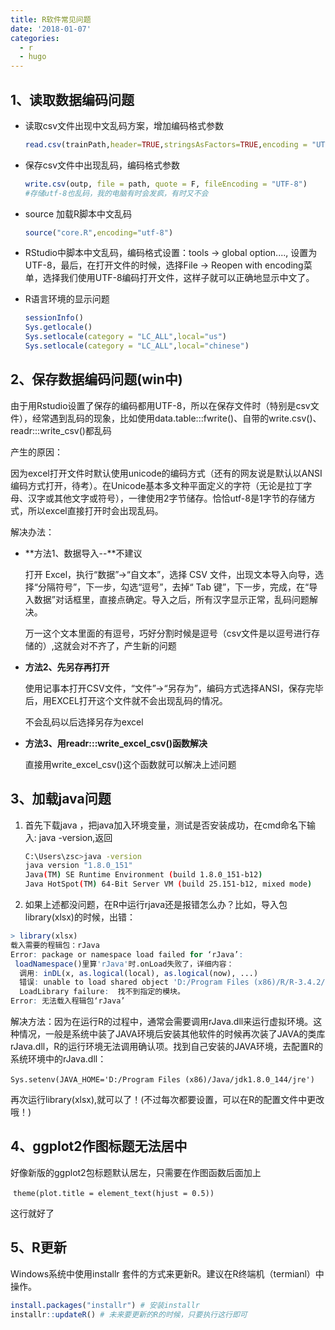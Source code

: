 ```yaml
---
title: R软件常见问题
date: '2018-01-07'
categories:
  - r
  - hugo
---
```



## 1、读取数据编码问题

- 读取csv文件出现中文乱码方案，增加编码格式参数

  ```R
  read.csv(trainPath,header=TRUE,stringsAsFactors=TRUE,encoding = "UTF-8")
  ```

- 保存csv文件中出现乱码，编码格式参数

  ```R
  write.csv(outp, file = path, quote = F, fileEncoding = "UTF-8")
  #存储utf-8也乱码，我的电脑有时会发疯，有时又不会
  ```

- source 加载R脚本中文乱码

  ```R
  source("core.R",encoding="utf-8")
  ```


- RStudio中脚本中文乱码，编码格式设置：tools -> global option...., 设置为UTF-8，最后，在打开文件的时候，选择File -> Reopen with encoding菜单，选择我们使用UTF-8编码打开文件，这样子就可以正确地显示中文了。

- R语言环境的显示问题

  ```R
  sessionInfo()
  Sys.getlocale()
  Sys.setlocale(category = "LC_ALL",local="us")
  Sys.setlocale(category = "LC_ALL",local="chinese")
  ```

## 2、保存数据编码问题(win中)

由于用Rstudio设置了保存的编码都用UTF-8，所以在保存文件时（特别是csv文件），经常遇到乱码的现象，比如使用data.table:::fwrite()、自带的write.csv()、readr:::write_csv()都乱码

 产生的原因：

因为excel打开文件时默认使用unicode的编码方式（还有的网友说是默认以ANSI编码方式打开，待考）。在Unicode基本多文种平面定义的字符（无论是拉丁字母、汉字或其他文字或符号），一律使用2字节储存。恰恰utf-8是1字节的存储方式，所以excel直接打开时会出现乱码。

解决办法：

- **方法1、数据导入--**不建议

  打开 Excel，执行“数据”->“自文本”，选择 CSV 文件，出现文本导入向导，选择“分隔符号”，下一步，勾选“逗号”，去掉“ Tab 键”，下一步，完成，在“导入数据”对话框里，直接点确定。导入之后，所有汉字显示正常，乱码问题解决。

  万一这个文本里面的有逗号，巧好分割时候是逗号（csv文件是以逗号进行存储的）,这就会对不齐了，产生新的问题

- **方法2、先另存再打开**

  使用记事本打开CSV文件，“文件”->“另存为”，编码方式选择ANSI，保存完毕后，用EXCEL打开这个文件就不会出现乱码的情况。

  不会乱码以后选择另存为excel

- **方法3、用readr:::write_excel_csv()函数解决**

  直接用write_excel_csv()这个函数就可以解决上述问题



## 3、加载java问题

1. 首先下载java ，把java加入环境变量，测试是否安装成功，在cmd命名下输入: java -version,返回

   ```bash
   C:\Users\zsc>java -version
   java version "1.8.0_151"
   Java(TM) SE Runtime Environment (build 1.8.0_151-b12)
   Java HotSpot(TM) 64-Bit Server VM (build 25.151-b12, mixed mode)
   ```

   

2. 如果上述都没问题，在R中运行rjava还是报错怎么办？比如，导入包library(xlsx)的时候，出错：

```R
> library(xlsx)
载入需要的程辑包：rJava
Error: package or namespace load failed for ‘rJava’:
 loadNamespace()里算'rJava'时.onLoad失败了，详细内容：
  调用: inDL(x, as.logical(local), as.logical(now), ...)
  错误: unable to load shared object 'D:/Program Files (x86)/R/R-3.4.2/library/rJava/libs/x64/rJava.dll':
  LoadLibrary failure:  找不到指定的模块。
Error: 无法载入程辑包‘rJava’
```

解决方法：因为在运行R的过程中，通常会需要调用rJava.dll来运行虚拟环境。这种情况，一般是系统中装了JAVA环境后安装其他软件的时候再次装了JAVA的类库rJava.dll，R的运行环境无法调用确认项。找到自己安装的JAVA环境，去配置R的系统环境中的rJava.dll：

​			`Sys.setenv(JAVA_HOME='D:/Program Files (x86)/Java/jdk1.8.0_144/jre')` 

再次运行library(xlsx),就可以了！(不过每次都要设置，可以在R的配置文件中更改哦！)

## 4、ggplot2作图标题无法居中

好像新版的ggplot2包标题默认居左，只需要在作图函数后面加上	  	

​			  			  `theme(plot.title = element_text(hjust = 0.5))  ` 

这行就好了

## 5、R更新

Windows系统中使⽤installr 套件的方式来更新R。建议在R终端机（termianl）中操作。

```R
install.packages("installr") # 安装installr
installr::updateR() # 未来要更新的R的时候，只要执行这行即可​
```

